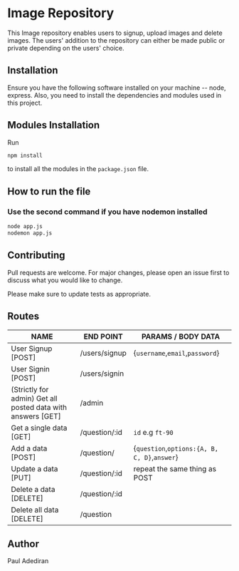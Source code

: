 # Image Repository

This Image repository enables users to signup, upload images and delete images. The users' addition to the repository can either be made public or private depending on the users' choice.

## Installation

Ensure you have the following software installed on your machine -- node, express. Also, you need to install the dependencies and modules used in this project.

## Modules Installation

Run
```bash
npm install
``` 
to install all the modules in the ``` package.json ``` file.


## How to run the file
### Use the second command if you have nodemon installed
```bash
node app.js
nodemon app.js
```
## Contributing
Pull requests are welcome. For major changes, please open an issue first to discuss what you would like to change.

Please make sure to update tests as appropriate.

## Routes
NAME     			     | END POINT            |  PARAMS / BODY DATA
-------------------------| -------------        | ---------------
User Signup [POST]    	 | /users/signup        |{`username`,`email`,`password`}
User Signin [POST] 	     | /users/signin        |
(Strictly for admin) Get all posted data with answers [GET] 	     | /admin           |
Get a single data [GET]     | /question/:id        |`id` e.g `ft-90`
Add a data [POST]  	 | /question/       | {`question`,`options:{A, B, C, D}`,`answer`}
Update a data [PUT] | /question/:id | repeat the same thing as POST
Delete a data [DELETE]| /question/:id |
Delete all data [DELETE]| /question |

## Author
Paul Adediran